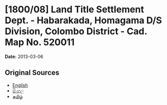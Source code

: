 # [1800/08] Land Title Settlement Dept. - Habarakada, Homagama D/S Division, Colombo District - Cad. Map No. 520011

**Date:** 2013-03-06

## Original Sources

- [English](https://documents.gov.lk/view/extra-gazettes/2013/3/1800-08_E.pdf)
- [සිංහල](https://documents.gov.lk/view/extra-gazettes/2013/3/1800-08_S.pdf)
- [தமிழ்](https://documents.gov.lk/view/extra-gazettes/2013/3/1800-08_T.pdf)
